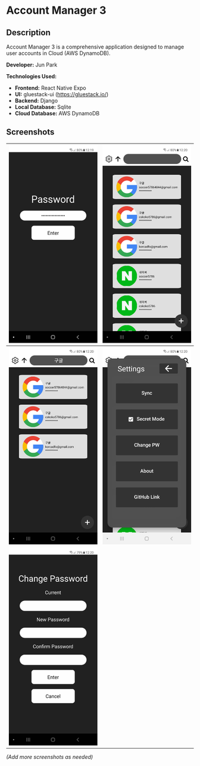 # Account Manager 3

  ## Description

  Account Manager 3 is a comprehensive application designed to manage user accounts in Cloud (AWS DynamoDB). 

  **Developer:** Jun Park

  **Technologies Used:**
  - **Frontend:** React Native Expo
  - **UI:** gluestack-ui (https://gluestack.io/)
  - **Backend:** Django
  - **Local Database:** Sqlite
  - **Cloud Database:** AWS DynamoDB

  ## Screenshots

  | ![Password](Screenshots/PW.jpg) | ![Main](Screenshots/Main.jpg) |
  |---------------------------------|-------------------------------|
  | ![Search](Screenshots/Search.jpg) | ![Setting](Screenshots/Setting.jpg) |
  | ![Change Password](Screenshots/ChangePW.jpg) | |

  *(Add more screenshots as needed)*